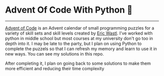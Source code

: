 # Advent Of Code With Python 🐍 
___

[Advent of Code](https://adventofcode.com/) is an Advent calendar of small programming puzzles for a variety of skill sets and skill levels created by [Eric Wastl](http://was.tl/).
I've worked with python in middle school but most courses at my university don't go too in depth into it. I may be late to the party, but I plan on using Python to complete the puzzels so that I can refresh my memory and learn to use it in new ways. You can see my solutions in this repo.

After completing it, I plan on going back to some solutions to make them more efficient and reducing their time complexity
